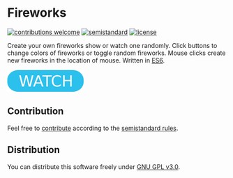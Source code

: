 # Fireworks

[![contributions welcome](https://img.shields.io/badge/contributions-welcome-brightgreen.svg)](https://github.com/berkerol/fireworks/issues)
[![semistandard](https://img.shields.io/badge/code%20style-semistandard-brightgreen.svg)](https://github.com/Flet/semistandard)
[![license](https://img.shields.io/badge/license-GPL--3.0-blue.svg)](https://github.com/berkerol/fireworks/blob/master/LICENSE)

Create your own fireworks show or watch one randomly. Click buttons to change colors of fireworks or toggle random fireworks. Mouse clicks create new fireworks in the location of mouse. Written in [ES6](https://www.ecma-international.org/ecma-262/6.0/).

[![button](watch.png)](https://berkerol.github.io/fireworks/fireworks.html)

## Contribution

Feel free to [contribute](https://github.com/berkerol/fireworks/issues) according to the [semistandard rules](https://github.com/Flet/semistandard).

## Distribution

You can distribute this software freely under [GNU GPL v3.0](https://github.com/berkerol/fireworks/blob/master/LICENSE).

